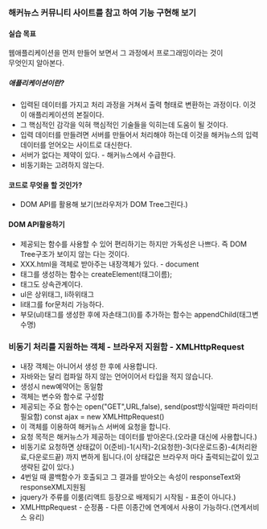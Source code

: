 ### 해커뉴스 커뮤니티 사이트를 참고 하여 기능 구현해 보기

#### 실습 목표
웹애플리케이션을 먼저 만들어 보면서 그 과정에서 프로그래밍이라는 것이     
무엇인지 알아본다.

##### 애플리케이션이란?
- 입력된 데이터를 가지고 처리 과정을 거쳐서 출력 형태로 변환하는 과정이다.
이것이 애플리케이션의 본질이다.
- 그 핵심적인 감각을 익혀 핵심적인 기술들을 익히는데 도움이 될 것이다.
- 입력 데이터를 만들려면 서버를 만들어서 처리해야 하는데 
이것을 해커뉴스의 입력 데이터를 얻어오는 사이트로 대신한다.
- 서버가 없다는 제약이 있다. - 해커뉴스에서 수급한다.
- 비동기화는 고려하지 않는다.

#### 코드로 무엇을 할 것인가?

- DOM API를 활용해 보기(브라우저가 DOM Tree그린다.)

#### DOM API활용하기
- 제공되는 함수를 사용할 수 있어 편리하기는 하지만 가독성은 나쁘다.
즉  DOM Tree구조가 보이지 않는 다는 것이다.
- XXX.html을 객체로 받아주는 내장객체가 있다. - document
- 태그를 생성하는 함수는 createElement(태그이름);
- 태그도 상속관계이다.
- ul은 상위태그, li하위태그
- li태그를 for문처리 가능하다.
- 부모(ul)태그를 생성한 후에 자손태그(li)를 추가하는 함수는 appendChild(태그변수명)

### 비동기 처리를 지원하는 객체 - 브라우저 지원함 - XMLHttpRequest
- 내장 객체는 아니어서 생성 한 후에 사용합니다.
- 자바와는 달리 컴파일  하지 않는 언어이어서 타입을 적지 않습니다.
- 생성시 new예약어는 동일함
- 객체는 변수와 함수로 구성함
- 제공되는 주요 함수는 open("GET",URL,false), send(post방식일때만 파라미터 필요함)
const ajax = new XMLHttpRequest()
- 이 객체를 이용하여 해커뉴스 서버에 요청을 합니다.
- 요청 목적은 해커뉴스가 제공하는 데이터를 받아온다.(오라클 대신에 사용합니다.)
- 비동기로 요청하면 상태값이 0(준비)-1(시작)-2(요청한)-3(다운로드중)-4(처리완료,다운로드끝)
까지 변하게 됩니다.(이 상태값은 브라우저 마다 출력되는값이 있고 생략된 값이 있다.)
- 4번일 때 콜백함수가 호출되고 그 결과를 받아오는 속성이 responseText와 responseXML지원됨
- jquery가 주류를 이룸(리액트 등장으로 배제되기 시작됨 - 표준이 아니다.)
- XMLHttpRequest  - 순정품 - 다른 이종간에 연계에서 사용이 가능하다.(연계서비스 유리)